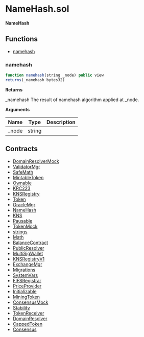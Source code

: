 ﻿# NameHash.sol

**NameHash**

## Functions

- [namehash](#namehash)

### namehash

```js
function namehash(string _node) public view
returns(_namehash bytes32)
```

**Returns**

_namehash The result of namehash algorithm applied at _node.

**Arguments**

| Name        | Type           | Description  |
| ------------- |------------- | -----|
| _node | string |  | 

## Contracts

- [DomainResolverMock](DomainResolverMock.md)
- [ValidatorMgr](ValidatorMgr.md)
- [SafeMath](SafeMath.md)
- [MintableToken](MintableToken.md)
- [Ownable](Ownable.md)
- [KRC223](KRC223.md)
- [KNSRegistry](KNSRegistry.md)
- [Token](Token.md)
- [OracleMgr](OracleMgr.md)
- [NameHash](NameHash.md)
- [KNS](KNS.md)
- [Pausable](Pausable.md)
- [TokenMock](TokenMock.md)
- [strings](strings.md)
- [Math](Math.md)
- [BalanceContract](BalanceContract.md)
- [PublicResolver](PublicResolver.md)
- [MultiSigWallet](MultiSigWallet.md)
- [KNSRegistryV1](KNSRegistryV1.md)
- [ExchangeMgr](ExchangeMgr.md)
- [Migrations](Migrations.md)
- [SystemVars](SystemVars.md)
- [FIFSRegistrar](FIFSRegistrar.md)
- [PriceProvider](PriceProvider.md)
- [Initializable](Initializable.md)
- [MiningToken](MiningToken.md)
- [ConsensusMock](ConsensusMock.md)
- [Stability](Stability.md)
- [TokenReceiver](TokenReceiver.md)
- [DomainResolver](DomainResolver.md)
- [CappedToken](CappedToken.md)
- [Consensus](Consensus.md)
